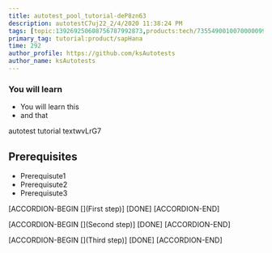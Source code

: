 ```yaml
---
title: autotest_pool_tutorial-deP8zn63
description: autotestC7uj22_2/4/2020 11:38:24 PM
tags: [topic:139269250608756787992873,products:tech/73554900100700000996,tutorial:experience/advanced]
primary_tag: tutorial:product/sapHana
time: 292
author_profile: https://github.com/ksAutotests
author_name: ksAutotests
---
```

### You will learn
- You will learn this
- and that

autotest tutorial textwvLrG7

## Prerequisites
- Prerequisute1
- Prerequisute2
- Prerequisute3

[ACCORDION-BEGIN [](First step)]
[DONE]
[ACCORDION-END]

[ACCORDION-BEGIN [](Second step)]
[DONE]
[ACCORDION-END]

[ACCORDION-BEGIN [](Third step)]
[DONE]
[ACCORDION-END]

